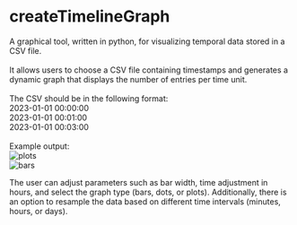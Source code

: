 # createTimelineGraph

A graphical tool, written in python, for visualizing temporal data stored in a CSV file.<br/><br/> It allows users to choose a CSV file containing timestamps and generates a dynamic graph that displays the number of entries per time unit.<br/></br>The CSV should be in the following format:<br/>2023-01-01 00:00:00<br/>2023-01-01 00:01:00<br/>2023-01-01 00:03:00<br/><br/>Example output:<br/>![plots](https://github.com/Magpol/createTimelineGraph/assets/34923554/ae98b9b5-fe2e-4f62-b4c9-c76d098f7894)<br/>![bars](https://github.com/Magpol/createTimelineGraph/assets/34923554/2a42b853-2fb9-49e2-b5d7-eb5a24b5f7f3)

 The user can adjust parameters such as bar width, time adjustment in hours, and select the graph type (bars, dots, or plots). Additionally, there is an option to resample the data based on different time intervals (minutes, hours, or days). 
